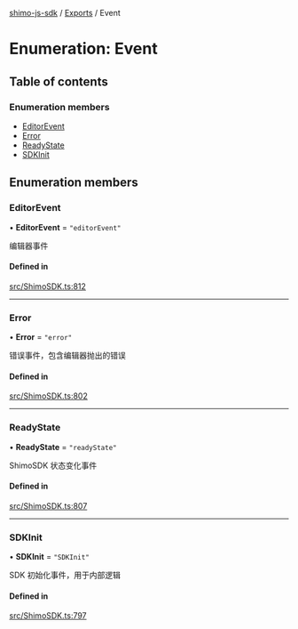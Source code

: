 [shimo-js-sdk](../README.md) / [Exports](../modules.md) / Event

# Enumeration: Event

## Table of contents

### Enumeration members

- [EditorEvent](Event.md#editorevent)
- [Error](Event.md#error)
- [ReadyState](Event.md#readystate)
- [SDKInit](Event.md#sdkinit)

## Enumeration members

### EditorEvent

• **EditorEvent** = `"editorEvent"`

编辑器事件

#### Defined in

[src/ShimoSDK.ts:812](https://github.com/shimohq/shimo-js-sdk/blob/158d938/src/ShimoSDK.ts#L812)

___

### Error

• **Error** = `"error"`

错误事件，包含编辑器抛出的错误

#### Defined in

[src/ShimoSDK.ts:802](https://github.com/shimohq/shimo-js-sdk/blob/158d938/src/ShimoSDK.ts#L802)

___

### ReadyState

• **ReadyState** = `"readyState"`

ShimoSDK 状态变化事件

#### Defined in

[src/ShimoSDK.ts:807](https://github.com/shimohq/shimo-js-sdk/blob/158d938/src/ShimoSDK.ts#L807)

___

### SDKInit

• **SDKInit** = `"SDKInit"`

SDK 初始化事件，用于内部逻辑

#### Defined in

[src/ShimoSDK.ts:797](https://github.com/shimohq/shimo-js-sdk/blob/158d938/src/ShimoSDK.ts#L797)
